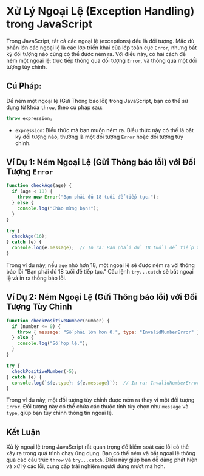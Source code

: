 # Xử Lý Ngoại Lệ (Exception Handling) trong JavaScript

Trong JavaScript, tất cả các ngoại lệ (exceptions) đều là đối tượng. Mặc dù phần lớn các ngoại lệ là các lớp triển khai của lớp toàn cục `Error`, nhưng bất kỳ đối tượng nào cũng có thể được ném ra. Với điều này, có hai cách để ném một ngoại lệ: trực tiếp thông qua đối tượng `Error`, và thông qua một đối tượng tùy chỉnh.

## Cú Pháp:

Để ném một ngoại lệ (Gửi Thông báo lỗi) trong JavaScript, bạn có thể sử dụng từ khóa `throw`, theo cú pháp sau:

```javascript
throw expression;
```

- `expression`: Biểu thức mà bạn muốn ném ra. Biểu thức này có thể là bất kỳ đối tượng nào, thường là một đối tượng `Error` hoặc đối tượng tùy chỉnh.

## Ví Dụ 1: Ném Ngoại Lệ (Gửi Thông báo lỗi) với Đối Tượng `Error`

```javascript
function checkAge(age) {
  if (age < 18) {
    throw new Error("Bạn phải đủ 18 tuổi để tiếp tục.");
  } else {
    console.log("Chào mừng bạn!");
  }
}

try {
  checkAge(16);
} catch (e) {
  console.log(e.message);  // In ra: Bạn phải đủ 18 tuổi để tiếp tục.
}
```

Trong ví dụ này, nếu `age` nhỏ hơn 18, một ngoại lệ sẽ được ném ra với thông báo lỗi "Bạn phải đủ 18 tuổi để tiếp tục." Câu lệnh `try...catch` sẽ bắt ngoại lệ và in ra thông báo lỗi.

## Ví Dụ 2: Ném Ngoại Lệ (Gửi Thông báo lỗi) với Đối Tượng Tùy Chỉnh

```javascript
function checkPositiveNumber(number) {
  if (number <= 0) {
    throw { message: "Số phải lớn hơn 0.", type: "InvalidNumberError" };
  } else {
    console.log("Số hợp lệ.");
  }
}

try {
  checkPositiveNumber(-5);
} catch (e) {
  console.log(`${e.type}: ${e.message}`);  // In ra: InvalidNumberError: Số phải lớn hơn 0.
}
```

Trong ví dụ này, một đối tượng tùy chỉnh được ném ra thay vì một đối tượng `Error`. Đối tượng này có thể chứa các thuộc tính tùy chọn như `message` và `type`, giúp bạn tùy chỉnh thông tin ngoại lệ.

## Kết Luận

Xử lý ngoại lệ trong JavaScript rất quan trọng để kiểm soát các lỗi có thể xảy ra trong quá trình chạy ứng dụng. Bạn có thể ném và bắt ngoại lệ thông qua các cấu trúc `throw` và `try...catch`. Điều này giúp bạn dễ dàng phát hiện và xử lý các lỗi, cung cấp trải nghiệm người dùng mượt mà hơn.